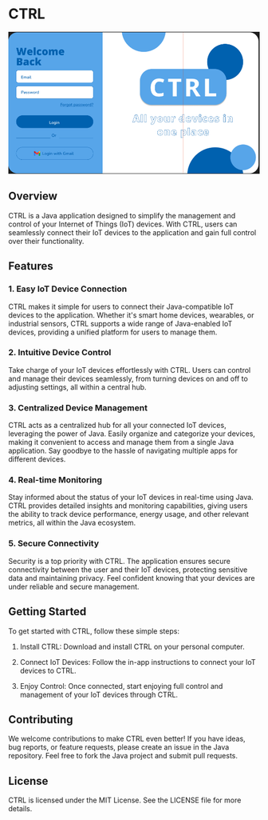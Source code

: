 # CTRL

![Application Design](login.png)

## Overview
CTRL is a Java application designed to simplify the management and control of your Internet of Things (IoT) devices. With CTRL, users can seamlessly connect their IoT devices to the application and gain full control over their functionality.

## Features
### 1. Easy IoT Device Connection
CTRL makes it simple for users to connect their Java-compatible IoT devices to the application. Whether it's smart home devices, wearables, or industrial sensors, CTRL supports a wide range of Java-enabled IoT devices, providing a unified platform for users to manage them.

### 2. Intuitive Device Control
Take charge of your IoT devices effortlessly with CTRL. Users can control and manage their devices seamlessly, from turning devices on and off to adjusting settings, all within a central hub.

### 3. Centralized Device Management
CTRL acts as a centralized hub for all your connected IoT devices, leveraging the power of Java. Easily organize and categorize your devices, making it convenient to access and manage them from a single Java application. Say goodbye to the hassle of navigating multiple apps for different devices.

### 4. Real-time Monitoring
Stay informed about the status of your IoT devices in real-time using Java. CTRL provides detailed insights and monitoring capabilities, giving users the ability to track device performance, energy usage, and other relevant metrics, all within the Java ecosystem.

### 5. Secure Connectivity
Security is a top priority with CTRL. The application ensures secure connectivity between the user and their IoT devices, protecting sensitive data and maintaining privacy. Feel confident knowing that your devices are under reliable and secure management.

## Getting Started
To get started with CTRL, follow these simple steps:

1. Install CTRL: Download and install CTRL on your personal computer.

2. Connect IoT Devices: Follow the in-app instructions to connect your IoT devices to CTRL.

3. Enjoy Control: Once connected, start enjoying full control and management of your IoT devices through CTRL.

## Contributing
We welcome contributions to make CTRL even better! If you have ideas, bug reports, or feature requests, please create an issue in the Java repository. Feel free to fork the Java project and submit pull requests.

## License
CTRL is licensed under the MIT License. See the LICENSE file for more details.
